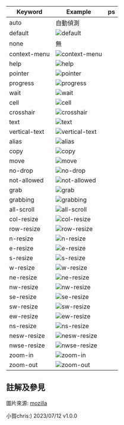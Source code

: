 | Keyword | Example | ps |
| ---- | ---- | ---- |
| auto | 自動偵測 |  |
| default | ![default](cursorimage/default.gif) |  |
| none | 無 |  |
| context-menu | ![context-menu](cursorimage/context-menu.png) |  |
| help | ![help](cursorimage/help.gif) |  |
| pointer | ![pointer](cursorimage/pointer.gif) |  |
| progress | ![progress](cursorimage/progress.gif) |  |
| wait | ![wait](cursorimage/wait.gif) |  |
| cell | ![cell](cursorimage/cell.gif) |  |
| crosshair | ![crosshair](cursorimage/crosshair.gif) |  |
| text | ![text](cursorimage/text.gif) |  |
| vertical-text | ![vertical-text](cursorimage/vertical-text.gif) |  |
| alias | ![alias](cursorimage/alias.gif) |  |
| copy | ![copy](cursorimage/copy.gif) |  |
| move | ![move](cursorimage/move.gif) |  |
| no-drop | ![no-drop](cursorimage/no-drop.gif) |  |
| not-allowed | ![not-allowed](cursorimage/not-allowed.gif) |  |
| grab | ![grab](cursorimage/grab.gif) |  |
| grabbing | ![grabbing](cursorimage/grabbing.gif) |  |
| all-scroll | ![all-scroll](cursorimage/all-scroll.gif) |  |
| col-resize | ![col-resize](cursorimage/col-resize.gif) |  |
| row-resize | ![row-resize](cursorimage/row-resize.gif) |  |
| n-resize | ![n-resize](cursorimage/n-resize.gif) |  |
| e-resize | ![e-resize](cursorimage/e-resize.gif) |  |
| s-resize | ![s-resize](cursorimage/s-resize.gif) |  |
| w-resize | ![w-resize](cursorimage/w-resize.gif) |  |
| ne-resize | ![ne-resize](cursorimage/ne-resize.gif) |  |
| nw-resize | ![nw-resize](cursorimage/nw-resize.gif) |  |
| se-resize | ![se-resize](cursorimage/se-resize.gif) |  |
| sw-resize | ![sw-resize](cursorimage/sw-resize.gif) |  |
| ew-resize | ![ew-resize](cursorimage/ew-resize.gif) |  |
| ns-resize | ![ns-resize](cursorimage/ns-resize.gif) |  |
| nesw-resize | ![nesw-resize](cursorimage/nesw-resize.gif) |  |
| nwse-resize | ![nwse-resize](cursorimage/nwse-resize.gif) |  |
| zoom-in | ![zoom-in](cursorimage/zoom-in.gif) |  |
| zoom-out | ![zoom-out](cursorimage/zoom-out.gif) |  |

## 註解及參見
圖片來源: [mozilla](https://developer.mozilla.org/en-US/docs/Web/CSS/cursor)

小賀chris:) 2023/07/12 v1.0.0